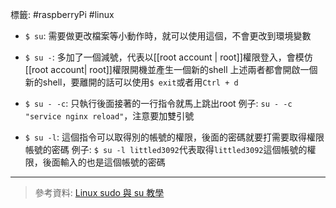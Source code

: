 標籤: #raspberryPi #linux

- `$ su`: 需要做更改檔案等小動作時，就可以使用這個，不會更改到環境變數

- `$ su -`: 多加了一個減號，代表以[[root account | root]]權限登入，會模仿[[root account| root]]權限開機並產生一個新的shell
上述兩者都會開啟一個新的shell，要離開的話可以使用`$ exit`或者用`Ctrl + d`

- `$ su - -c`: 只執行後面接著的一行指令就馬上跳出root
例子: `su - -c "service nginx reload"`，注意要加雙引號

- `$ su -l`: 這個指令可以取得別的帳號的權限，後面的密碼就要打需要取得權限帳號的密碼
例子: `$ su -l littled3092`代表取得`littled3092`這個帳號的權限，後面輸入的也是這個帳號的密碼

---

> 參考資料: [Linux sudo 與 su 教學](https://blog.gtwang.org/linux/sudo-su-command-tutorial-examples/)